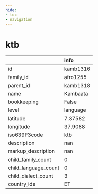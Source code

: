 ```yaml
---
hide:
- toc
- navigation
---
```

# ktb
|                      | info     |
|:---------------------|:---------|
| id                   | kamb1316 |
| family_id            | afro1255 |
| parent_id            | kamb1318 |
| name                 | Kambaata |
| bookkeeping          | False    |
| level                | language |
| latitude             | 7.37582  |
| longitude            | 37.9088  |
| iso639P3code         | ktb      |
| description          | nan      |
| markup_description   | nan      |
| child_family_count   | 0        |
| child_language_count | 0        |
| child_dialect_count  | 3        |
| country_ids          | ET       |